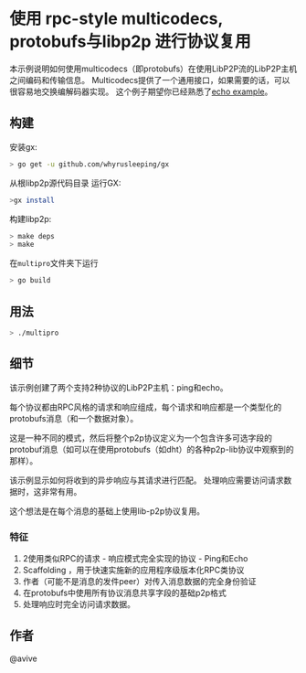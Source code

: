 # 使用 rpc-style multicodecs, protobufs与libp2p 进行协议复用


本示例说明如何使用multicodecs（即protobufs）在使用LibP2P流的LibP2P主机之间编码和传输信息。
Multicodecs提供了一个通用接口，如果需要的话，可以很容易地交换编解码器实现。
这个例子期望你已经熟悉了[echo example](https://github.com/libp2p/go-libp2p/tree/master/examples/echo)。

## 构建

安装gx: 
```sh
> go get -u github.com/whyrusleeping/gx

```

从根libp2p源代码目录 运行GX:
```sh
>gx install
```

构建libp2p:
```sh
> make deps
> make
```

在`multipro`文件夹下运行

```sh
> go build
```


## 用法

```sh
> ./multipro

```

## 细节

该示例创建了两个支持2种协议的LibP2P主机：ping和echo。

每个协议都由RPC风格的请求和响应组成，每个请求和响应都是一个类型化的protobufs消息（和一个数据对象）。

这是一种不同的模式，然后将整个p2p协议定义为一个包含许多可选字段的protobuf消息（如可以在使用protobufs（如dht）的各种p2p-lib协议中观察到的那样）。

该示例显示如何将收到的异步响应与其请求进行匹配。 处理响应需要访问请求数据时，这非常有用。

这个想法是在每个消息的基础上使用lib-p2p协议复用。

### 特征

1. 2使用类似RPC的请求 - 响应模式完全实现的协议 - Ping和Echo
2. Scaffolding ，用于快速实施新的应用程序级版本化RPC类协议
3. 作者（可能不是消息的发件peer）对传入消息数据的完全身份验证
4. 在protobufs中使用所有协议消息共享字段的基础p2p格式
5. 处理响应时完全访问请求数据。

## 作者
@avive